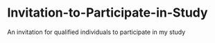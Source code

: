 # Invitation-to-Participate-in-Study
An invitation for qualified individuals to participate in my study
